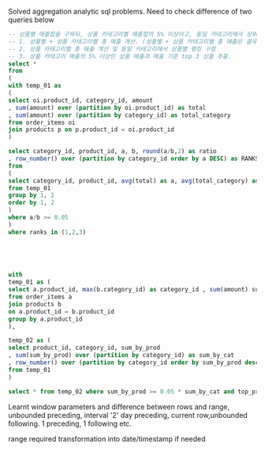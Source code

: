 Solved aggregation analytic sql problems. Need to check difference of two queries below

``` sql
-- 상품별 매출합을 구하되, 상품 카테고리별 매출합의 5% 이상이고, 동일 카테고리에서 상위 3개 매출의 상품 정보 추출.
-- 1. 상품별 + 상품 카테고리별 총 매출 계산. (상품별 + 상품 카테고리별 총 매출은 결국 상품별 총 매출임)
-- 2. 상품 카테고리별 총 매출 계산 및 동일 카테고리에서 상품별 랭킹 구함
-- 3. 상품 카테고리 매출의 5% 이상인 상품 매출과 매출 기준 top 3 상품 추출.
select *
from
(
with temp_01 as
(
select oi.product_id, category_id, amount
, sum(amount) over (partition by oi.product_id) as total
, sum(amount) over (partition by category_id) as total_category
from order_items oi
join products p on p.product_id = oi.product_id
)

select category_id, product_id, a, b, round(a/b,2) as ratio
, row_number() over (partition by category_id order by a DESC) as RANKS
from
(
select category_id, product_id, avg(total) as a, avg(total_category) as b
from temp_01
group by 1, 2
order by 1, 2
)
where a/b >= 0.05
)
where ranks in (1,2,3)

  

  

with
temp_01 as (
select a.product_id, max(b.category_id) as category_id , sum(amount) sum_by_prod
from order_items a
join products b
on a.product_id = b.product_id
group by a.product_id
),

temp_02 as (
select product_id, category_id, sum_by_prod
, sum(sum_by_prod) over (partition by category_id) as sum_by_cat
, row_number() over (partition by category_id order by sum_by_prod desc) as top_prod_ranking
from temp_01
)

select * from temp_02 where sum_by_prod >= 0.05 * sum_by_cat and top_prod_ranking <=3;

```

Learnt window parameters and difference between rows and range,
unbounded preceding, interval '2' day preceding, current row,unbounded following. 1 preceding, 1 following etc.

range required transformation into date/timestamp if needed